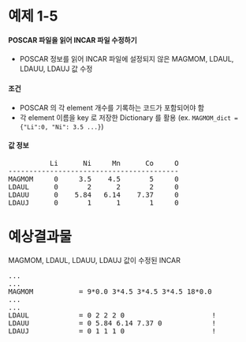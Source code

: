 # 예제 1-5
#### POSCAR 파일을 읽어 INCAR 파일 수정하기
- POSCAR 정보를 읽어 INCAR 파일에 설정되지 않은 MAGMOM, LDAUL, LDAUU, LDAUJ 값 수정
#### 조건
- POSCAR 의 각 element 개수를 기록하는 코드가 포함되어야 함
- 각 element 이름을 key 로 저장한 Dictionary 를 활용 (ex. <code>MAGMOM_dict = {"Li":0, "Ni": 3.5 ...}</code>)
#### 값 정보
<pre>
          Li      Ni     Mn      Co     O
-----------------------------------------
MAGMOM     0     3.5    4.5       5     0
LDAUL      0       2      2       2     0
LDAUU      0    5.84   6.14    7.37     0
LDAUJ      0       1      1       1     0
</pre>

# 예상결과물
MAGMOM, LDAUL, LDAUU, LDAUJ 값이 수정된 INCAR
<pre>
...
...
MAGMOM           = 9*0.0 3*4.5 3*4.5 3*4.5 18*0.0
...
...
LDAUL            = 0 2 2 2 0                     !   
LDAUU            = 0 5.84 6.14 7.37 0            !   
LDAUJ            = 0 1 1 1 0                     !   
<pre>

